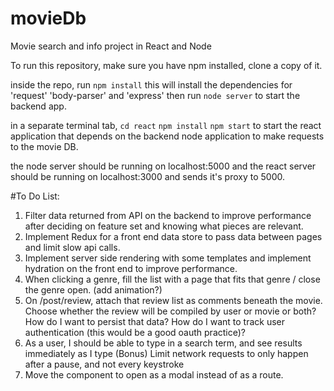 # movieDb
Movie search and info project in React and Node

To run this repository, make sure you have npm installed, clone a copy of it.

inside the repo, run
```npm install```
this will install the dependencies for 'request' 'body-parser' and 'express'
then run ```node server``` to start the backend app.

in a separate terminal tab,
```cd react```
```npm install```
```npm start```
to start the react application that depends on the backend node application to make requests to the movie DB.

the node server should be running on localhost:5000 and the react server should be running on localhost:3000 and sends it's proxy to 5000.


#To Do List:
1. Filter data returned from API on the backend to improve performance after deciding on feature set and knowing what pieces are relevant.
2. Implement Redux for a front end data store to pass data between pages and limit slow api calls.
3. Implement server side rendering with some templates and implement hydration on the front end to improve performance.
4. When clicking a genre, fill the list with a page that fits that genre / close the genre open. (add animation?)
5. On /post/review, attach that review list as comments beneath the movie. Choose whether the review will be compiled by user or movie or both? How do I want to persist that data? How do I want to track user authentication (this would be a good oauth practice)?
6. As a user, I should be able to type in a search term, and see results immediately as I type
(Bonus) Limit network requests to only happen after a pause, and not every keystroke
7. Move the <Actor /> component to open as a modal instead of as a route.
